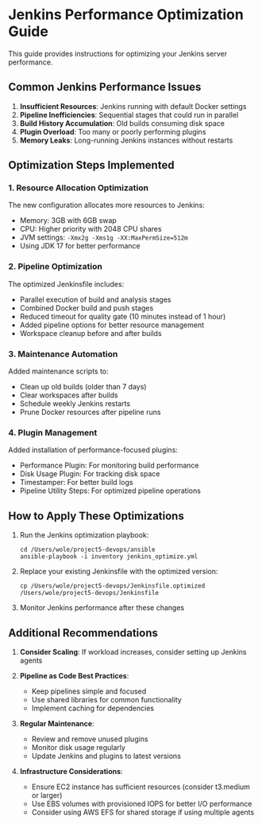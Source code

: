 # Jenkins Performance Optimization Guide

This guide provides instructions for optimizing your Jenkins server performance.

## Common Jenkins Performance Issues

1. **Insufficient Resources**: Jenkins running with default Docker settings
2. **Pipeline Inefficiencies**: Sequential stages that could run in parallel
3. **Build History Accumulation**: Old builds consuming disk space
4. **Plugin Overload**: Too many or poorly performing plugins
5. **Memory Leaks**: Long-running Jenkins instances without restarts

## Optimization Steps Implemented

### 1. Resource Allocation Optimization

The new configuration allocates more resources to Jenkins:
- Memory: 3GB with 6GB swap
- CPU: Higher priority with 2048 CPU shares
- JVM settings: `-Xmx2g -Xms1g -XX:MaxPermSize=512m`
- Using JDK 17 for better performance

### 2. Pipeline Optimization

The optimized Jenkinsfile includes:
- Parallel execution of build and analysis stages
- Combined Docker build and push stages
- Reduced timeout for quality gate (10 minutes instead of 1 hour)
- Added pipeline options for better resource management
- Workspace cleanup before and after builds

### 3. Maintenance Automation

Added maintenance scripts to:
- Clean up old builds (older than 7 days)
- Clear workspaces after builds
- Schedule weekly Jenkins restarts
- Prune Docker resources after pipeline runs

### 4. Plugin Management

Added installation of performance-focused plugins:
- Performance Plugin: For monitoring build performance
- Disk Usage Plugin: For tracking disk space
- Timestamper: For better build logs
- Pipeline Utility Steps: For optimized pipeline operations

## How to Apply These Optimizations

1. Run the Jenkins optimization playbook:
   ```
   cd /Users/wole/project5-devops/ansible
   ansible-playbook -i inventory jenkins_optimize.yml
   ```

2. Replace your existing Jenkinsfile with the optimized version:
   ```
   cp /Users/wole/project5-devops/Jenkinsfile.optimized /Users/wole/project5-devops/Jenkinsfile
   ```

3. Monitor Jenkins performance after these changes

## Additional Recommendations

1. **Consider Scaling**: If workload increases, consider setting up Jenkins agents
2. **Pipeline as Code Best Practices**: 
   - Keep pipelines simple and focused
   - Use shared libraries for common functionality
   - Implement caching for dependencies

3. **Regular Maintenance**:
   - Review and remove unused plugins
   - Monitor disk usage regularly
   - Update Jenkins and plugins to latest versions

4. **Infrastructure Considerations**:
   - Ensure EC2 instance has sufficient resources (consider t3.medium or larger)
   - Use EBS volumes with provisioned IOPS for better I/O performance
   - Consider using AWS EFS for shared storage if using multiple agents